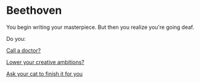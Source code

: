 # Beethoven

You begin writing your masterpiece. But then you realize you're going deaf.

Do you:

[Call a doctor?](../call-a-doctor/doctor.md)

[Lower your creative ambitions?](../write-a-hiku/hiku.md)

[Ask your cat to finish it for you](../ask-a-cat/cat.md)